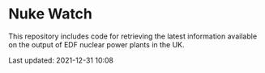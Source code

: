 # Nuke Watch

This repository includes code for retrieving the latest information available on the output of EDF nuclear power plants in the UK.

Last updated: 2021-12-31 10:08